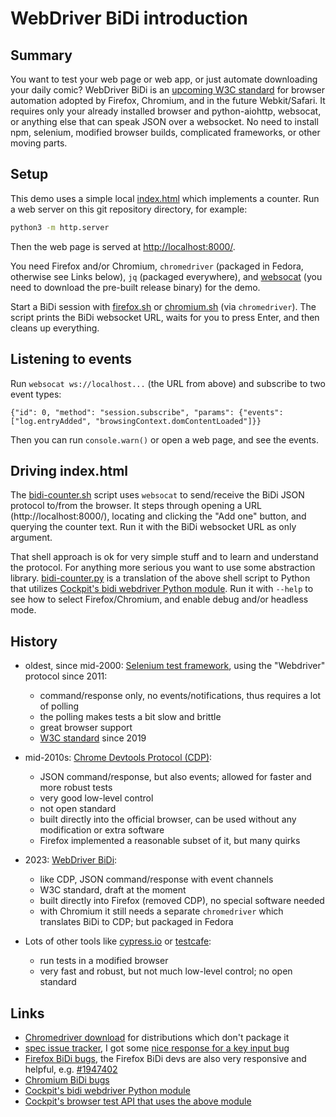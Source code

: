 # WebDriver BiDi introduction

## Summary

You want to test your web page or web app, or just automate downloading your
daily comic? WebDriver BiDi is an [upcoming W3C standard](https://w3c.github.io/webdriver-bidi/)
for browser automation adopted by Firefox, Chromium, and in the future
Webkit/Safari. It requires only your already installed browser and
python-aiohttp, websocat, or anything else that can speak JSON over a
websocket. No need to install npm, selenium, modified browser builds,
complicated frameworks, or other moving parts.

## Setup

This demo uses a simple local [index.html](./index.html) which implements a
counter. Run a web server on this git repository directory, for example:

```sh
python3 -m http.server
```

Then the web page is served at <http://localhost:8000/>.

You need Firefox and/or Chromium, `chromedriver` (packaged in Fedora, otherwise
see Links below), `jq` (packaged everywhere), and
[websocat](https://github.com/vi/websocat) (you need to download the pre-built
release binary) for the demo.

Start a BiDi session with [firefox.sh](./firefox.sh) or
[chromium.sh](./chromium.sh) (via `chromedriver`). The script prints the BiDi
websocket URL, waits for you to press Enter, and then cleans up everything.

## Listening to events

Run `websocat ws://localhost...` (the URL from above) and subscribe to two
event types:

```
{"id": 0, "method": "session.subscribe", "params": {"events": ["log.entryAdded", "browsingContext.domContentLoaded"]}}
```

Then you can run `console.warn()` or open a web page, and see the events.

## Driving index.html

The [bidi-counter.sh](./bidi-counter.sh) script uses `websocat` to send/receive
the BiDi JSON protocol to/from the browser. It steps through opening a URL
(http://localhost:8000/), locating and clicking the "Add one" button, and
querying the counter text. Run it with the BiDi websocket URL as only argument.

That shell approach is ok for very simple stuff and to learn and understand the
protocol. For anything more serious you want to use some abstraction library.
[bidi-counter.py](./bidi-counter.py) is a translation of the above shell script
to Python that utilizes
[Cockpit's bidi webdriver Python module](https://github.com/cockpit-project/cockpit/blob/main/test/common/webdriver_bidi.py).
Run it with `--help` to see how to select Firefox/Chromium, and enable debug
and/or headless mode.

## History

* oldest, since mid-2000: [Selenium test framework](https://www.selenium.dev/), using the "Webdriver" protocol since 2011:
  - command/response only, no events/notifications, thus requires a lot of polling
  - the polling makes tests a bit slow and brittle
  - great browser support
  - [W3C standard](https://w3c.github.io/webdriver/) since 2019

* mid-2010s: [Chrome Devtools Protocol (CDP)](https://chromedevtools.github.io/devtools-protocol/):
  - JSON command/response, but also events; allowed for faster and more robust tests
  - very good low-level control
  - not open standard
  - built directly into the official browser, can be used without any modification or extra software
  - Firefox implemented a reasonable subset of it, but many quirks

* 2023: [WebDriver BiDi](https://w3c.github.io/webdriver-bidi/):
  - like CDP, JSON command/response with event channels
  - W3C standard, draft at the moment
  - built directly into Firefox (removed CDP), no special software needed
  - with Chromium it still needs a separate `chromedriver` which translates BiDi to CDP; but packaged in Fedora

* Lots of other tools like [cypress.io](https://www.cypress.io/) or [testcafe](https://testcafe.io/):
  - run tests in a modified browser
  - very fast and robust, but not much low-level control; no open standard


## Links

 - [Chromedriver download](https://getwebdriver.com/) for distributions which don't package it
 - [spec issue tracker](https://github.com/w3c/webdriver-bidi/issues),
   I got some [nice response for a key input bug](https://github.com/w3c/webdriver-bidi/issues/757)
 - [Firefox BiDi bugs](https://bugzilla.mozilla.org/buglist.cgi?product=Remote%20Protocol&component=WebDriver%20BiDi&resolution=---),
   the Firefox BiDi devs are also very responsive and helpful, e.g. [#1947402](https://bugzilla.mozilla.org/show_bug.cgi?id=1947402)
 - [Chromium BiDi bugs](https://issues.chromium.org/issues?q=status:open%20componentid:1456998&s=created_time:desc)
 - [Cockpit's bidi webdriver Python module](https://github.com/cockpit-project/cockpit/blob/main/test/common/webdriver_bidi.py)
 - [Cockpit's browser test API that uses the above module](https://github.com/cockpit-project/cockpit/blob/main/test/common/testlib.py)
